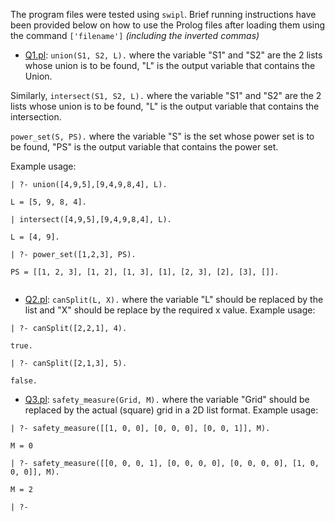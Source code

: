 The program files were tested using `swipl`. Brief running instructions have been provided below on how to use the Prolog files after loading them using the command `['filename']` <i>(including the inverted commas)</i>

+ [Q1.pl](./Q1.pl): `union(S1, S2, L).`  where the variable "S1" and "S2" are the 2 lists whose union is to be found, "L" is the output variable that contains the Union.

Similarly, `intersect(S1, S2, L).`  where the variable "S1" and "S2" are the 2 lists whose union is to be found, "L" is the output variable that contains the intersection.

`power_set(S, PS).`  where the variable "S" is the set whose power set is to be found, "PS" is the output variable that contains the power set.

Example usage:

```swipl
| ?- union([4,9,5],[9,4,9,8,4], L).                       

L = [5, 9, 8, 4].

| intersect([4,9,5],[9,4,9,8,4], L).

L = [4, 9].

| ?- power_set([1,2,3], PS).

PS = [[1, 2, 3], [1, 2], [1, 3], [1], [2, 3], [2], [3], []].


```
+ [Q2.pl](./Q2.pl): `canSplit(L, X).` where the variable "L" should be replaced by the list and "X" should be replace by the required x value. Example usage:

```swipl
| ?- canSplit([2,2,1], 4).                       

true.

| ?- canSplit([2,1,3], 5).

false.
```
+ [Q3.pl](./Q3.pl): `safety_measure(Grid, M).` where the variable "Grid" should be replaced by the actual (square) grid in a 2D list format. Example usage:

```swipl
| ?- safety_measure([[1, 0, 0], [0, 0, 0], [0, 0, 1]], M).                       

M = 0

| ?- safety_measure([[0, 0, 0, 1], [0, 0, 0, 0], [0, 0, 0, 0], [1, 0, 0, 0]], M).

M = 2

| ?- 
```